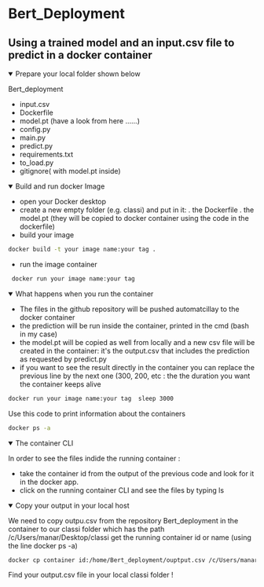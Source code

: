 # Bert_Deployment
## Using a trained model and an input.csv file to predict in a docker container 

<details open>
<summary> Prepare your local folder shown below </summary>
  
Bert_deployment
  - input.csv
  - Dockerfile
  - model.pt (have a look from here ......)
  - config.py
  - main.py
  - predict.py
  - requirements.txt
  - to_load.py
  - gitignore( with model.pt inside)


<details open>
<summary>Build and run docker Image</summary>
  
  - open your Docker desktop 
  - create a new empty folder (e.g. classi) and put in it:
       .  the Dockerfile
       .  the model.pt (they will be copied to docker container using the code in the dockerfile)
  - build your image

   ```bash
   docker build -t your image name:your tag . 
   ```
  - run the image container 
  ```bash
   docker run your image name:your tag
  ```
  <details open>
  <summary>What happens when you run the container </summary>
    
  - The files in the github repository will be pushed automatcillay to the docker container
  - the prediction will be run inside the container, printed in the cmd (bash in my case)
  - the model.pt will be copied as well from locally and a new csv file will be created in the container: it's the output.csv that includes the prediction as requested by predict.py
  - if you want to see the result directly in the container you can replace the previous line by the next one  (300, 200, etc : the the duration you want the container keeps alive
    
   ```bash
   docker run your image name:your tag  sleep 3000
   ```
  
 Use this code to print information about the containers
  
   ```bash
   docker ps -a
  ```
  <details open>
  <summary>The container CLI </summary>
    
  In order to see the files indide the running container :
  - take the container id from the output of the previous code and look for it in
  the docker app. 
  - click on the running container CLI and see the files by typing ls

 
<details open>
<summary>Copy your output in your local host</summary>
  
 We need to copy outpu.csv from the repository Bert_deployment in the container to our classi folder which has the path /c/Users/manar/Desktop/classi
  get the running container id or name (using the line docker ps -a)
  
  ```bash
  docker cp container id:/home/Bert_deployment/ouptput.csv /c/Users/manar/Desktop/classi
  ```

Find your output.csv file in your local classi folder !
